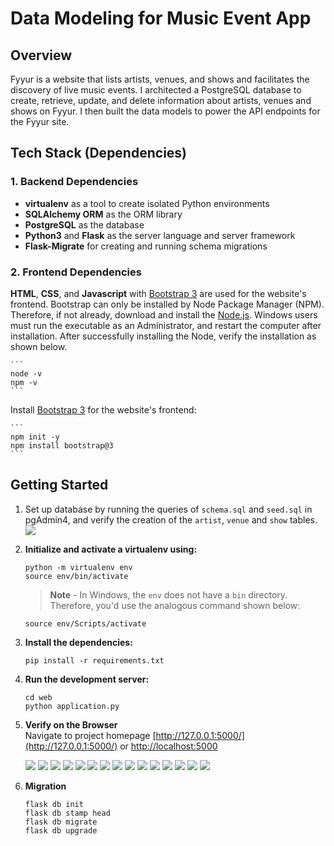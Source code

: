 # Data Modeling for Music Event App

## Overview
Fyyur is a website that lists artists, venues, and shows and facilitates the discovery of live music events. I architected a PostgreSQL database to create, retrieve, update, and delete information about artists, venues and shows on Fyyur. I then built the data models to power the API endpoints for the Fyyur site.

## Tech Stack (Dependencies)
### 1. Backend Dependencies
 * **virtualenv** as a tool to create isolated Python environments
 * **SQLAlchemy ORM** as the ORM library 
 * **PostgreSQL** as the database 
 * **Python3** and **Flask** as the server language and server framework
 * **Flask-Migrate** for creating and running schema migrations
### 2. Frontend Dependencies
**HTML**, **CSS**, and **Javascript** with [Bootstrap 3](https://getbootstrap.com/docs/3.4/customize/) are used for the website's frontend. Bootstrap can only be installed by Node Package Manager (NPM). Therefore, if not already, download and install the [Node.js](https://nodejs.org/en/download/). Windows users must run the executable as an Administrator, and restart the computer after installation. After successfully installing the Node, verify the installation as shown below.

    ```
    node -v
    npm -v
    ```
Install [Bootstrap 3](https://getbootstrap.com/docs/3.3/getting-started/) for the website's frontend:

    ```
    npm init -y
    npm install bootstrap@3
    ```

## Getting Started
1. Set up database by running the queries of `schema.sql` and `seed.sql` in pgAdmin4, and verify the creation of the `artist`, `venue` and `show` tables. 
![](screenshots/database.png)

2. **Initialize and activate a virtualenv using:**
    ```
    python -m virtualenv env
    source env/bin/activate
    ```
    >**Note** - In Windows, the `env` does not have a `bin` directory. Therefore, you'd use the analogous command shown below:
    ```
    source env/Scripts/activate
    ```
3. **Install the dependencies:**
    ```
    pip install -r requirements.txt
    ```
4. **Run the development server:**
    ```
    cd web
    python application.py
    ```
4. **Verify on the Browser**<br>
Navigate to project homepage [http://127.0.0.1:5000/](http://127.0.0.1:5000/) or [http://localhost:5000](http://localhost:5000)

    ![](screenshots/1.png)
    ![](screenshots/2.png)
    ![](screenshots/3.png)
    ![](screenshots/4.png)
    ![](screenshots/6.png)
    ![](screenshots/7.png)
    ![](screenshots/8.png)
    ![](screenshots/9.png)
    ![](screenshots/10.png)
    ![](screenshots/11.png)
    ![](screenshots/12.png)
    ![](screenshots/13.png)
    ![](screenshots/14.png)
    ![](screenshots/15.png)
    ![](screenshots/16.png)

5. **Migration**
    ```
    flask db init
    flask db stamp head
    flask db migrate
    flask db upgrade
    ```